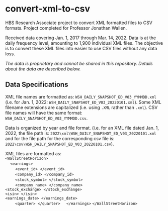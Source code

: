 # convert-xml-to-csv
HBS Research Associate project to convert XML formatted files to CSV formats. Project completed for Professor Jonathan Wallen.

Received data covering Jan. 1, 2017 through Mar. 14, 2022. Data is at the daily frequency level, amounting to 1,900 individual XML files. The objective is to convert these XML files into easier to use CSV files without any data loss.

*The data is proprietary and cannot be shared in this repository. Details about the data are described below.*

## Data Specifications

XML file names are formatted as: `WSH_DAILY_SNAPSHOT_ED_V03_YYMMDD.xml` (i.e. for Jan. 1, 2022: `WSH_DAILY_SNAPSHOT_ED_V03_20220101.xml`). Some XML filename extensions are capitalized (i.e. using `.XML` rather than `.xml`).  CSV file names will have the same format: `WSH_DAILY_SNAPSHOT_ED_V03_YYMMDD.csv`.

Data is organized by year and file format. (i.e. for an XML file dated Jan. 1, 2022, the file path is: `2022\xml\WSH_DAILY_SNAPSHOT_ED_V03_20220101.xml` and for the file path for the corresponding csv file is: `2022\csv\WSH_DAILY_SNAPSHOT_ED_V03_20220101.csv`).

XML files are formatted as:  
`<WallStreetHorizon>`  
    `<earnings>`  
        `<event_id> </event_id>`  
        `<company_id> </company_id>`  
        `<stock_symbol> </stock_symbol>`  
        `<company_name> </company_name>`  
        `<stock_exchange> </stock_exchange>`  
        `<isin> </isin>`  
        `<earnings_date> </earnings_date>`  
        `<quarter> </quarter>`
    `</earnings>`
`</WallStreetHorizon>`
